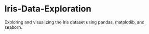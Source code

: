 # Iris-Data-Exploration
Exploring and visualizing the Iris dataset using pandas, matplotlib, and seaborn.
